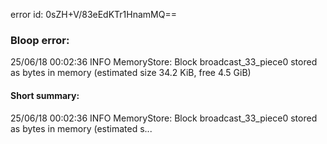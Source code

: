 error id: 0sZH+V/83eEdKTr1HnamMQ==
### Bloop error:

25/06/18 00:02:36 INFO MemoryStore: Block broadcast_33_piece0 stored as bytes in memory (estimated size 34.2 KiB, free 4.5 GiB)
#### Short summary: 

25/06/18 00:02:36 INFO MemoryStore: Block broadcast_33_piece0 stored as bytes in memory (estimated s...